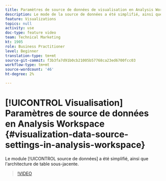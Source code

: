 ```yaml
---
title: Paramètres de source de données de visualisation en Analysis Workspace
description: Le mode de la source de données a été simplifié, ainsi que l’architecture sous-jacente des tables.
feature: Visualizations
topics: null
activity: use
doc-type: feature video
team: Technical Marketing
kt: 1905
role: Business Practitioner
level: Beginner
translation-type: tm+mt
source-git-commit: f3b3fa7d91b0cb21005b57768ca23ed6700fcc03
workflow-type: tm+mt
source-wordcount: '46'
ht-degree: 2%

---
```



#  [!UICONTROL Visualisation] Paramètres de source de données en Analysis Workspace  {#visualization-data-source-settings-in-analysis-workspace}

Le module [!UICONTROL source de données] a été simplifié, ainsi que l&#39;architecture de table sous-jacente.

>[!VIDEO](https://video.tv.adobe.com/v/23729/?quality=12)
